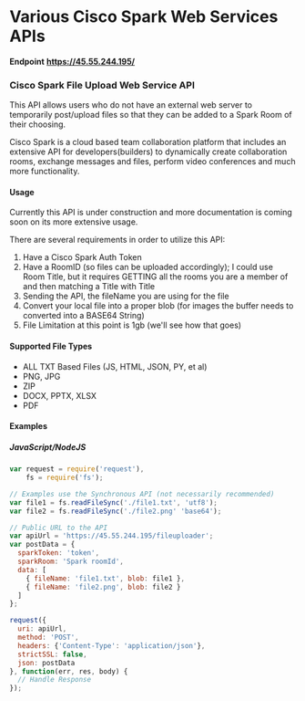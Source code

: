 # Various Cisco Spark Web Services APIs

__Endpoint__
__https://45.55.244.195/__

### Cisco Spark File Upload Web Service API

This API allows users who do not have an external web server to temporarily post/upload files so that they can be added to a Spark Room of their choosing.

Cisco Spark is a cloud based team collaboration platform that includes an extensive API for developers(builders) to dynamically create collaboration rooms, exchange messages and files, perform video conferences and much more functionality.

#### Usage

Currently this API is under construction and more documentation is coming soon on its more extensive usage.

There are several requirements in order to utilize this API:

1. Have a Cisco Spark Auth Token
2. Have a RoomID (so files can be uploaded accordingly); I could use Room Title, but it requires GETTING all the rooms you are a member of and then matching a Title with Title
3. Sending the API, the fileName you are using for the file
4. Convert your local file into a proper blob (for images the buffer needs to converted into a BASE64 String)
5. File Limitation at this point is 1gb (we'll see how that goes)

#### Supported File Types

* ALL TXT Based Files (JS, HTML, JSON, PY, et al)
* PNG, JPG
* ZIP
* DOCX, PPTX, XLSX
* PDF

#### Examples

##### JavaScript/NodeJS

```javascript
var request = require('request'),
    fs = require('fs');

// Examples use the Synchronous API (not necessarily recommended)
var file1 = fs.readFileSync('./file1.txt', 'utf8');
var file2 = fs.readFileSync('./file2.png' 'base64');

// Public URL to the API
var apiUrl = 'https://45.55.244.195/fileuploader';
var postData = {
  sparkToken: 'token',
  sparkRoom: 'Spark roomId',
  data: [
    { fileName: 'file1.txt', blob: file1 },
    { fileName: 'file2.png', blob: file2 }
  ]
};

request({
  uri: apiUrl,
  method: 'POST',
  headers: {'Content-Type': 'application/json'},
  strictSSL: false,
  json: postData
}, function(err, res, body) {
  // Handle Response
});
```
